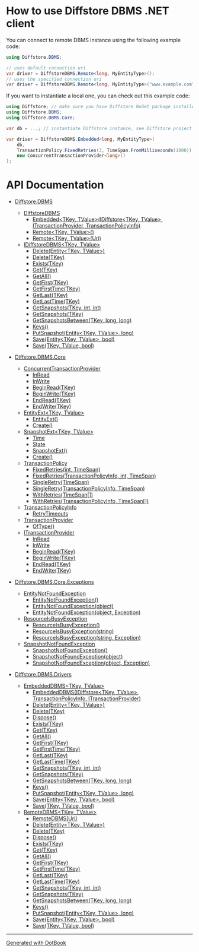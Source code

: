 # How to use Diffstore DBMS .NET client
You can connect to remote DBMS instance using the following example code:
```csharp
using Diffstore.DBMS;

// uses default connection uri
var driver = DiffstoreDBMS.Remote<long, MyEntityType>();
// uses the specified connection uri
var driver = DiffstoreDBMS.Remote<long, MyEntityType>("www.example.com");
```

If you want to instantiate a local one, you can check out this example code:
```csharp
using Diffstore; // make sure you have Diffstore NuGet package installed
using Diffstore.DBMS;
using Diffstore.DBMS.Core;

var db = ...; // instantiate Diffstore instance, see Diffstore project

var driver = DiffstoreDBMS.Embedded<long, MyEntityType>(
    db, 
    TransactionPolicy.FixedRetries(3, TimeSpan.FromMilliseconds(1000)),
    new ConcurrentTransactionProvider<long>()
);
```

# API Documentation

* [Diffstore.DBMS](Diffstore.DBMS.md)
    * [DiffstoreDBMS](Diffstore.DBMS.DiffstoreDBMS.md)
        * [Embedded<TKey, TValue>(IDiffstore<TKey, TValue>, ITransactionProvider<TKey>, TransactionPolicyInfo)](Diffstore.DBMS.DiffstoreDBMS.Embedded{TKey,TValue}(IDiffstore{TKey,TValue},ITransactionProvider{TKey},TransactionPolicyInfo).md)
        * [Remote<TKey, TValue>()](Diffstore.DBMS.DiffstoreDBMS.Remote{TKey,TValue}().md)
        * [Remote<TKey, TValue>(Uri)](Diffstore.DBMS.DiffstoreDBMS.Remote{TKey,TValue}(Uri).md)
    * [IDiffstoreDBMS<TKey, TValue>](Diffstore.DBMS.IDiffstoreDBMS{TKey,TValue}.md)
        * [Delete(Entity<TKey, TValue>)](Diffstore.DBMS.IDiffstoreDBMS{TKey,TValue}.Delete(Entity{TKey,TValue}).md)
        * [Delete(TKey)](Diffstore.DBMS.IDiffstoreDBMS{TKey,TValue}.Delete(TKey).md)
        * [Exists(TKey)](Diffstore.DBMS.IDiffstoreDBMS{TKey,TValue}.Exists(TKey).md)
        * [Get(TKey)](Diffstore.DBMS.IDiffstoreDBMS{TKey,TValue}.Get(TKey).md)
        * [GetAll()](Diffstore.DBMS.IDiffstoreDBMS{TKey,TValue}.GetAll().md)
        * [GetFirst(TKey)](Diffstore.DBMS.IDiffstoreDBMS{TKey,TValue}.GetFirst(TKey).md)
        * [GetFirstTime(TKey)](Diffstore.DBMS.IDiffstoreDBMS{TKey,TValue}.GetFirstTime(TKey).md)
        * [GetLast(TKey)](Diffstore.DBMS.IDiffstoreDBMS{TKey,TValue}.GetLast(TKey).md)
        * [GetLastTime(TKey)](Diffstore.DBMS.IDiffstoreDBMS{TKey,TValue}.GetLastTime(TKey).md)
        * [GetSnapshots(TKey, int, int)](Diffstore.DBMS.IDiffstoreDBMS{TKey,TValue}.GetSnapshots(TKey,int,int).md)
        * [GetSnapshots(TKey)](Diffstore.DBMS.IDiffstoreDBMS{TKey,TValue}.GetSnapshots(TKey).md)
        * [GetSnapshotsBetween(TKey, long, long)](Diffstore.DBMS.IDiffstoreDBMS{TKey,TValue}.GetSnapshotsBetween(TKey,long,long).md)
        * [Keys()](Diffstore.DBMS.IDiffstoreDBMS{TKey,TValue}.Keys().md)
        * [PutSnapshot(Entity<TKey, TValue>, long)](Diffstore.DBMS.IDiffstoreDBMS{TKey,TValue}.PutSnapshot(Entity{TKey,TValue},long).md)
        * [Save(Entity<TKey, TValue>, bool)](Diffstore.DBMS.IDiffstoreDBMS{TKey,TValue}.Save(Entity{TKey,TValue},bool).md)
        * [Save(TKey, TValue, bool)](Diffstore.DBMS.IDiffstoreDBMS{TKey,TValue}.Save(TKey,TValue,bool).md)


* [Diffstore.DBMS.Core](Diffstore.DBMS.Core.md)
    * [ConcurrentTransactionProvider<TKey>](Diffstore.DBMS.Core.ConcurrentTransactionProvider{TKey}.md)
        * [InRead](Diffstore.DBMS.Core.ConcurrentTransactionProvider{TKey}.InRead.md)
        * [InWrite](Diffstore.DBMS.Core.ConcurrentTransactionProvider{TKey}.InWrite.md)
        * [BeginRead(TKey)](Diffstore.DBMS.Core.ConcurrentTransactionProvider{TKey}.BeginRead(TKey).md)
        * [BeginWrite(TKey)](Diffstore.DBMS.Core.ConcurrentTransactionProvider{TKey}.BeginWrite(TKey).md)
        * [EndRead(TKey)](Diffstore.DBMS.Core.ConcurrentTransactionProvider{TKey}.EndRead(TKey).md)
        * [EndWrite(TKey)](Diffstore.DBMS.Core.ConcurrentTransactionProvider{TKey}.EndWrite(TKey).md)
    * [EntityExt<TKey, TValue>](Diffstore.DBMS.Core.EntityExt{TKey,TValue}.md)
        * [EntityExt()](Diffstore.DBMS.Core.EntityExt{TKey,TValue}.EntityExt().md)
        * [Create()](Diffstore.DBMS.Core.EntityExt{TKey,TValue}.Create().md)
    * [SnapshotExt<TKey, TValue>](Diffstore.DBMS.Core.SnapshotExt{TKey,TValue}.md)
        * [Time](Diffstore.DBMS.Core.SnapshotExt{TKey,TValue}.Time.md)
        * [State](Diffstore.DBMS.Core.SnapshotExt{TKey,TValue}.State.md)
        * [SnapshotExt()](Diffstore.DBMS.Core.SnapshotExt{TKey,TValue}.SnapshotExt().md)
        * [Create()](Diffstore.DBMS.Core.SnapshotExt{TKey,TValue}.Create().md)
    * [TransactionPolicy](Diffstore.DBMS.Core.TransactionPolicy.md)
        * [FixedRetries(int, TimeSpan)](Diffstore.DBMS.Core.TransactionPolicy.FixedRetries(int,TimeSpan).md)
        * [FixedRetries(TransactionPolicyInfo, int, TimeSpan)](Diffstore.DBMS.Core.TransactionPolicy.FixedRetries(TransactionPolicyInfo,int,TimeSpan).md)
        * [SingleRetry(TimeSpan)](Diffstore.DBMS.Core.TransactionPolicy.SingleRetry(TimeSpan).md)
        * [SingleRetry(TransactionPolicyInfo, TimeSpan)](Diffstore.DBMS.Core.TransactionPolicy.SingleRetry(TransactionPolicyInfo,TimeSpan).md)
        * [WithRetries(TimeSpan[])](Diffstore.DBMS.Core.TransactionPolicy.WithRetries(TimeSpan[]).md)
        * [WithRetries(TransactionPolicyInfo, TimeSpan[])](Diffstore.DBMS.Core.TransactionPolicy.WithRetries(TransactionPolicyInfo,TimeSpan[]).md)
    * [TransactionPolicyInfo](Diffstore.DBMS.Core.TransactionPolicyInfo.md)
        * [RetryTimeouts](Diffstore.DBMS.Core.TransactionPolicyInfo.RetryTimeouts.md)
    * [TransactionProvider](Diffstore.DBMS.Core.TransactionProvider.md)
        * [OfType<TKey>()](Diffstore.DBMS.Core.TransactionProvider.OfType{TKey}().md)
    * [ITransactionProvider<TKey>](Diffstore.DBMS.Core.ITransactionProvider{TKey}.md)
        * [InRead](Diffstore.DBMS.Core.ITransactionProvider{TKey}.InRead.md)
        * [InWrite](Diffstore.DBMS.Core.ITransactionProvider{TKey}.InWrite.md)
        * [BeginRead(TKey)](Diffstore.DBMS.Core.ITransactionProvider{TKey}.BeginRead(TKey).md)
        * [BeginWrite(TKey)](Diffstore.DBMS.Core.ITransactionProvider{TKey}.BeginWrite(TKey).md)
        * [EndRead(TKey)](Diffstore.DBMS.Core.ITransactionProvider{TKey}.EndRead(TKey).md)
        * [EndWrite(TKey)](Diffstore.DBMS.Core.ITransactionProvider{TKey}.EndWrite(TKey).md)


* [Diffstore.DBMS.Core.Exceptions](Diffstore.DBMS.Core.Exceptions.md)
    * [EntityNotFoundException](Diffstore.DBMS.Core.Exceptions.EntityNotFoundException.md)
        * [EntityNotFoundException()](Diffstore.DBMS.Core.Exceptions.EntityNotFoundException.EntityNotFoundException().md)
        * [EntityNotFoundException(object)](Diffstore.DBMS.Core.Exceptions.EntityNotFoundException.EntityNotFoundException(object).md)
        * [EntityNotFoundException(object, Exception)](Diffstore.DBMS.Core.Exceptions.EntityNotFoundException.EntityNotFoundException(object,Exception).md)
    * [ResourceIsBusyException](Diffstore.DBMS.Core.Exceptions.ResourceIsBusyException.md)
        * [ResourceIsBusyException()](Diffstore.DBMS.Core.Exceptions.ResourceIsBusyException.ResourceIsBusyException().md)
        * [ResourceIsBusyException(string)](Diffstore.DBMS.Core.Exceptions.ResourceIsBusyException.ResourceIsBusyException(string).md)
        * [ResourceIsBusyException(string, Exception)](Diffstore.DBMS.Core.Exceptions.ResourceIsBusyException.ResourceIsBusyException(string,Exception).md)
    * [SnapshotNotFoundException](Diffstore.DBMS.Core.Exceptions.SnapshotNotFoundException.md)
        * [SnapshotNotFoundException()](Diffstore.DBMS.Core.Exceptions.SnapshotNotFoundException.SnapshotNotFoundException().md)
        * [SnapshotNotFoundException(object)](Diffstore.DBMS.Core.Exceptions.SnapshotNotFoundException.SnapshotNotFoundException(object).md)
        * [SnapshotNotFoundException(object, Exception)](Diffstore.DBMS.Core.Exceptions.SnapshotNotFoundException.SnapshotNotFoundException(object,Exception).md)


* [Diffstore.DBMS.Drivers](Diffstore.DBMS.Drivers.md)
    * [EmbeddedDBMS<TKey, TValue>](Diffstore.DBMS.Drivers.EmbeddedDBMS{TKey,TValue}.md)
        * [EmbeddedDBMS(IDiffstore<TKey, TValue>, TransactionPolicyInfo, ITransactionProvider<TKey>)](Diffstore.DBMS.Drivers.EmbeddedDBMS{TKey,TValue}.EmbeddedDBMS(IDiffstore{TKey,TValue},TransactionPolicyInfo,ITransactionProvider{TKey}).md)
        * [Delete(Entity<TKey, TValue>)](Diffstore.DBMS.Drivers.EmbeddedDBMS{TKey,TValue}.Delete(Entity{TKey,TValue}).md)
        * [Delete(TKey)](Diffstore.DBMS.Drivers.EmbeddedDBMS{TKey,TValue}.Delete(TKey).md)
        * [Dispose()](Diffstore.DBMS.Drivers.EmbeddedDBMS{TKey,TValue}.Dispose().md)
        * [Exists(TKey)](Diffstore.DBMS.Drivers.EmbeddedDBMS{TKey,TValue}.Exists(TKey).md)
        * [Get(TKey)](Diffstore.DBMS.Drivers.EmbeddedDBMS{TKey,TValue}.Get(TKey).md)
        * [GetAll()](Diffstore.DBMS.Drivers.EmbeddedDBMS{TKey,TValue}.GetAll().md)
        * [GetFirst(TKey)](Diffstore.DBMS.Drivers.EmbeddedDBMS{TKey,TValue}.GetFirst(TKey).md)
        * [GetFirstTime(TKey)](Diffstore.DBMS.Drivers.EmbeddedDBMS{TKey,TValue}.GetFirstTime(TKey).md)
        * [GetLast(TKey)](Diffstore.DBMS.Drivers.EmbeddedDBMS{TKey,TValue}.GetLast(TKey).md)
        * [GetLastTime(TKey)](Diffstore.DBMS.Drivers.EmbeddedDBMS{TKey,TValue}.GetLastTime(TKey).md)
        * [GetSnapshots(TKey, int, int)](Diffstore.DBMS.Drivers.EmbeddedDBMS{TKey,TValue}.GetSnapshots(TKey,int,int).md)
        * [GetSnapshots(TKey)](Diffstore.DBMS.Drivers.EmbeddedDBMS{TKey,TValue}.GetSnapshots(TKey).md)
        * [GetSnapshotsBetween(TKey, long, long)](Diffstore.DBMS.Drivers.EmbeddedDBMS{TKey,TValue}.GetSnapshotsBetween(TKey,long,long).md)
        * [Keys()](Diffstore.DBMS.Drivers.EmbeddedDBMS{TKey,TValue}.Keys().md)
        * [PutSnapshot(Entity<TKey, TValue>, long)](Diffstore.DBMS.Drivers.EmbeddedDBMS{TKey,TValue}.PutSnapshot(Entity{TKey,TValue},long).md)
        * [Save(Entity<TKey, TValue>, bool)](Diffstore.DBMS.Drivers.EmbeddedDBMS{TKey,TValue}.Save(Entity{TKey,TValue},bool).md)
        * [Save(TKey, TValue, bool)](Diffstore.DBMS.Drivers.EmbeddedDBMS{TKey,TValue}.Save(TKey,TValue,bool).md)
    * [RemoteDBMS<TKey, TValue>](Diffstore.DBMS.Drivers.RemoteDBMS{TKey,TValue}.md)
        * [RemoteDBMS(Uri)](Diffstore.DBMS.Drivers.RemoteDBMS{TKey,TValue}.RemoteDBMS(Uri).md)
        * [Delete(Entity<TKey, TValue>)](Diffstore.DBMS.Drivers.RemoteDBMS{TKey,TValue}.Delete(Entity{TKey,TValue}).md)
        * [Delete(TKey)](Diffstore.DBMS.Drivers.RemoteDBMS{TKey,TValue}.Delete(TKey).md)
        * [Dispose()](Diffstore.DBMS.Drivers.RemoteDBMS{TKey,TValue}.Dispose().md)
        * [Exists(TKey)](Diffstore.DBMS.Drivers.RemoteDBMS{TKey,TValue}.Exists(TKey).md)
        * [Get(TKey)](Diffstore.DBMS.Drivers.RemoteDBMS{TKey,TValue}.Get(TKey).md)
        * [GetAll()](Diffstore.DBMS.Drivers.RemoteDBMS{TKey,TValue}.GetAll().md)
        * [GetFirst(TKey)](Diffstore.DBMS.Drivers.RemoteDBMS{TKey,TValue}.GetFirst(TKey).md)
        * [GetFirstTime(TKey)](Diffstore.DBMS.Drivers.RemoteDBMS{TKey,TValue}.GetFirstTime(TKey).md)
        * [GetLast(TKey)](Diffstore.DBMS.Drivers.RemoteDBMS{TKey,TValue}.GetLast(TKey).md)
        * [GetLastTime(TKey)](Diffstore.DBMS.Drivers.RemoteDBMS{TKey,TValue}.GetLastTime(TKey).md)
        * [GetSnapshots(TKey, int, int)](Diffstore.DBMS.Drivers.RemoteDBMS{TKey,TValue}.GetSnapshots(TKey,int,int).md)
        * [GetSnapshots(TKey)](Diffstore.DBMS.Drivers.RemoteDBMS{TKey,TValue}.GetSnapshots(TKey).md)
        * [GetSnapshotsBetween(TKey, long, long)](Diffstore.DBMS.Drivers.RemoteDBMS{TKey,TValue}.GetSnapshotsBetween(TKey,long,long).md)
        * [Keys()](Diffstore.DBMS.Drivers.RemoteDBMS{TKey,TValue}.Keys().md)
        * [PutSnapshot(Entity<TKey, TValue>, long)](Diffstore.DBMS.Drivers.RemoteDBMS{TKey,TValue}.PutSnapshot(Entity{TKey,TValue},long).md)
        * [Save(Entity<TKey, TValue>, bool)](Diffstore.DBMS.Drivers.RemoteDBMS{TKey,TValue}.Save(Entity{TKey,TValue},bool).md)
        * [Save(TKey, TValue, bool)](Diffstore.DBMS.Drivers.RemoteDBMS{TKey,TValue}.Save(TKey,TValue,bool).md)


------

[Generated with DotBook](https://github.com/RaZeR-RBI/dotbook)